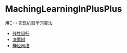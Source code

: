 # MachingLearningInPlusPlus
用C++实现机器学习算法

- [线性回归](LinearRegression/LinearRegression.cpp)
- [决策树](DecisionTree/DecisionTree.cpp)
- [神经网络](ANN/Ann_main.cpp)
